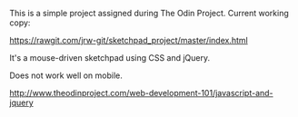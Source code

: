 This is a simple project assigned during The Odin Project.
Current working copy:

https://rawgit.com/jrw-git/sketchpad_project/master/index.html

It's a mouse-driven sketchpad using CSS and jQuery.

Does not work well on mobile.

http://www.theodinproject.com/web-development-101/javascript-and-jquery
